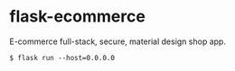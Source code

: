 # flask-ecommerce
E-commerce full-stack, secure, material design shop app. 

```
$ flask run --host=0.0.0.0
```